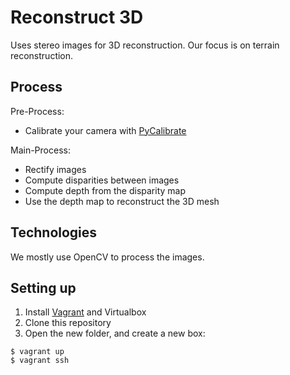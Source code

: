 # Reconstruct 3D

Uses stereo images for 3D reconstruction. Our focus is on terrain
reconstruction.

## Process

Pre-Process:
* Calibrate your camera with [PyCalibrate](https://github.com/reconstruct-on-the-fly/pycalibrate)

Main-Process:
* Rectify images
* Compute disparities between images
* Compute depth from the disparity map
* Use the depth map to reconstruct the 3D mesh


## Technologies

We mostly use OpenCV to process the images.

## Setting up

1. Install [Vagrant](https://www.vagrantup.com/) and Virtualbox
2. Clone this repository
3. Open the new folder, and create a new box:

```shell
$ vagrant up
$ vagrant ssh
```
